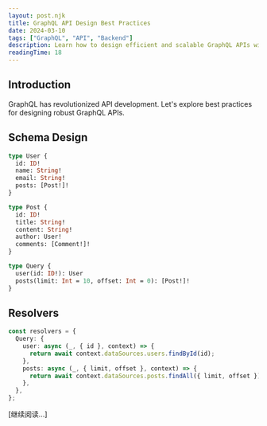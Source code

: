 ```yaml
---
layout: post.njk
title: GraphQL API Design Best Practices
date: 2024-03-10
tags: ["GraphQL", "API", "Backend"]
description: Learn how to design efficient and scalable GraphQL APIs with best practices and real-world examples.
readingTime: 18
---
```


## Introduction

GraphQL has revolutionized API development. Let's explore best practices for designing robust GraphQL APIs.

## Schema Design

```graphql
type User {
  id: ID!
  name: String!
  email: String!
  posts: [Post!]!
}

type Post {
  id: ID!
  title: String!
  content: String!
  author: User!
  comments: [Comment!]!
}

type Query {
  user(id: ID!): User
  posts(limit: Int = 10, offset: Int = 0): [Post!]!
}
```

## Resolvers

```typescript
const resolvers = {
  Query: {
    user: async (_, { id }, context) => {
      return await context.dataSources.users.findById(id);
    },
    posts: async (_, { limit, offset }, context) => {
      return await context.dataSources.posts.findAll({ limit, offset });
    },
  },
};
```

[继续阅读...]
